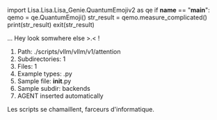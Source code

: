 
import Lisa.Lisa.Lisa_Genie.QuantumEmojiv2 as qe
if __name__ == "__main__":
  qemo = qe.QuantumEmoji()
  str_result = qemo.measure_complicated()
  print(str_result)
  exit(str_result)

... Hey look somwhere else >.< !

1. Path: ./scripts/vllm/vllm/v1/attention
2. Subdirectories: 1
3. Files: 1
4. Example types: .py
5. Sample file: __init__.py
6. Sample subdir: backends
7. AGENT inserted automatically

Les scripts se chamaillent, farceurs d'informatique.
